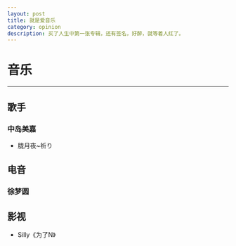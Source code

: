 ```yaml
---
layout: post
title: 就是爱音乐
category: opinion
description: 买了人生中第一张专辑，还有签名，好醉，就等着人红了。
---
```

# 音乐
---

## 歌手

### 中岛美嘉

- 胧月夜~祈り


## 电音

### 徐梦圆

## 影视

- Silly《为了N》


[Rowl1ng]:    http://rowl1ng.com  "Rowl1ng"
